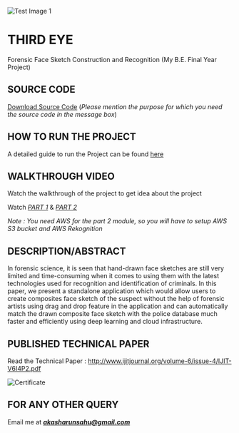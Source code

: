 ![Test Image 1](https://github.com/imakashsahu/Third-Eye-Final-Year-Project/blob/main/Logo.jpg)


# THIRD EYE
Forensic Face Sketch Construction and Recognition (My B.E. Final Year Project)

## SOURCE CODE
[Download Source Code](https://drive.google.com/file/d/1GG1F90qRMzmUv6REG8gf6yEtxGcuuXpa/view?usp=sharing)
(*Please mention the purpose for which you need the source code in the message box*)

## HOW TO RUN THE PROJECT
A detailed guide to run the Project can be found [here](https://dev.to/imakashsahu/forensic-face-sketch-construction-and-recognition-18kh)

## WALKTHROUGH VIDEO
Watch the walkthrough of the project to get idea about the project

Watch *[PART 1](https://www.youtube.com/watch?v=wGEEOh1bA2s&ab_channel=AkashSahu)* & *[PART 2](https://www.youtube.com/watch?v=FzLebHWGhnE&ab_channel=AkashSahu)*

*Note : You need AWS for the part 2 module, so you will have to setup AWS S3 bucket and AWS Rekognition*

## DESCRIPTION/ABSTRACT
In forensic science, it is seen that hand-drawn face sketches are still very limited and time-consuming when it comes to using them with the latest technologies used for recognition and identification of criminals. In this paper, we present a standalone application which would allow users to create composites face sketch of the suspect without the help of forensic artists using drag and drop feature in the application and can automatically match the drawn composite face sketch with the police database much faster and efficiently using deep learning and cloud infrastructure.

## PUBLISHED TECHNICAL PAPER
Read the Technical Paper : http://www.ijitjournal.org/volume-6/issue-4/IJIT-V6I4P2.pdf

![Certificate](https://github.com/imakashsahu/Third-Eye-Final-Year-Project/blob/main/Technical%20Paper%20Certificates/Akash%20Sahu.jpg)


## FOR ANY OTHER QUERY
Email me at ***akasharunsahu@gmail.com***

